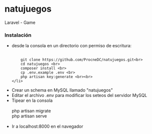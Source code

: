# natujuegos
Laravel - Game

<h3>Instalación</h3> 

<ul>
  <li>desde la consola en un directorio con permiso de escritura: <br><br>

		git clone https://github.com/ProcneDC/natujuegos.git<br>
		cd natujuegos <br>
		composer install <br>
		cp .env.example .env <br>
		php artisan key:generate <br><br>
	</li>

<li>Crear un schema en MySQL llamado "natujuegos"</li>

<li>Editar el archivo .env para modificar los seteos del servidor MySQL</li>

<li>Tipear en la consola<br><br>
	php artisan migrate <br>
	php artisan serve <br><br>
</li>

<li> Ir a localhost:8000 en el navegador
</li>